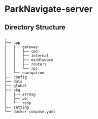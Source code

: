 # ParkNavigate-server

## Directory Structure
```
.
├── app
│   ├── gateway
│   │   ├── cmd
│   │   ├── internal 
│   │   ├── middleware
│   │   ├── routers
│   │   └── rpc
│   └── navigation 
├── config
├── data
├── global
├── pkg
│   ├── errmsg
│   ├── pb
│   └── resp
├── setting
└── docker-compose.yaml
```